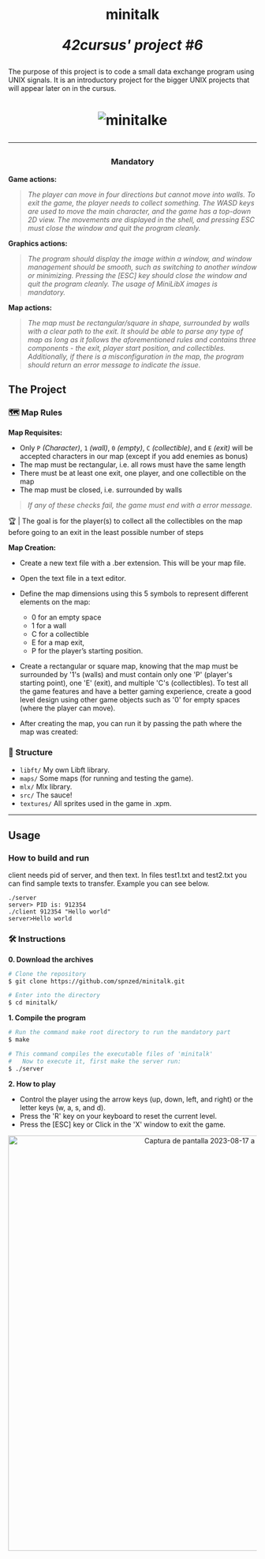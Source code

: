 <h1 align=center>
	<b>minitalk</b>
	 
  <i>42cursus' project #6</i>
</h2>
The purpose of this project is to code a small data exchange program using UNIX signals. It is an introductory project for the bigger UNIX projects that will appear later on in the cursus.
  <h1 align=center>

![minitalke](https://github.com/spnzed/minitalk/assets/95354392/424f1b53-e3f8-4a36-afb2-b1621d5e197e)


---

<h3 align=center>
Mandatory
</h3>

<b>Game actions:</b>
> <i>The player can move in four directions but cannot move into walls. To exit the game, the player needs to collect something. The WASD keys are used to move the main character, and the game has a top-down 2D view. The movements are displayed in the shell, and pressing ESC must close the window and quit the program cleanly. </i>

<b>Graphics actions:</b>
> <i>The program should display the image within a window, and window management should be smooth, such as switching to another window or minimizing. Pressing the [ESC] key should close the window and quit the program cleanly. The usage of MiniLibX images is mandatory.</i>

<b>Map actions:</b>
> <i>The map must be rectangular/square in shape, surrounded by walls with a clear path to the exit. It should be able to parse any type of map as long as it follows the aforementioned rules and contains three components - the exit, player start position, and collectibles. Additionally, if there is a misconfiguration in the map, the program should return an error message to indicate the issue.</i>

<h3 align=center>


<h2>
The Project
</h2>

### 🗺️ Map Rules

<b>Map Requisites:</b>
- Only ``P`` *(Character)*, ``1`` *(wall)*, ``0`` *(empty)*, ``C`` *(collectible)*, and ``E`` *(exit)* will be accepted characters in our map (except if you add enemies as bonus)
- The map must be rectangular, i.e. all rows must have the same length
- There must be at least one exit, one player, and one collectible on the map
- The map must be closed, i.e. surrounded by walls

> <i>If any of these checks fail, the game must end with a error message.</i>

🏆 | The goal is for the player(s) to collect all the collectibles on the map before going to an exit in the least possible number of steps

<b>Map Creation:</b>
- Create a new text file with a .ber extension. This will be your map file.
- Open the text file in a text editor.
- Define the map dimensions using this 5 symbols to represent different elements on the map:
	- 0 for an empty space
	- 1 for a wall
	- C for a collectible
	- E for a map exit,
	- P for the player’s starting position.

- Create a rectangular or square map, knowing that the map must be surrounded by '1's (walls) and must contain only one 'P' (player's starting point), one 'E' (exit), and multiple 'C's (collectibles). To test all the game features and have a better gaming experience, create a good level design using other game objects such as '0' for empty spaces (where the player can move).
- After creating the map, you can run it by passing the path where the map was created:

### 📁 Structure

* ```libft/```  My own Libft library.
* ```maps/```  Some maps (for running and testing the game).
* ```mlx/```  Mlx library.
* ```src/```  The sauce!
* ```textures/```  All sprites used in the game in .xpm.


---
<h2>
Usage
</h2>

### How to build and run

client needs pid of server, and then text. In files test1.txt and test2.txt you can find sample texts to transfer. Example you can see below.
```
./server
server> PID is: 912354
./client 912354 "Hello world"
server>Hello world
```

### 🛠️ Instructions

**0. Download the archives**

```bash
# Clone the repository
$ git clone https://github.com/spnzed/minitalk.git

# Enter into the directory
$ cd minitalk/
```

**1. Compile the program**
```bash
# Run the command make root directory to run the mandatory part
$ make

# This command compiles the executable files of 'minitalk'
#	Now to execute it, first make the server run:
$ ./server
```
**2. How to play**
- Control the player using the arrow keys (up, down, left, and right) or the letter keys (w, a, s, and d).
- Press the 'R' key on your keyboard to reset the current level.
- Press the [ESC] key or Click in the 'X' window to exit the game.

<p align="center">
<img width="841" alt="Captura de pantalla 2023-08-17 a las 12 01 43" src="https://github.com/spnzed/so_long/assets/95354392/ea6a73d7-2560-4c9f-b3d8-5e7263044a35">

</p>
